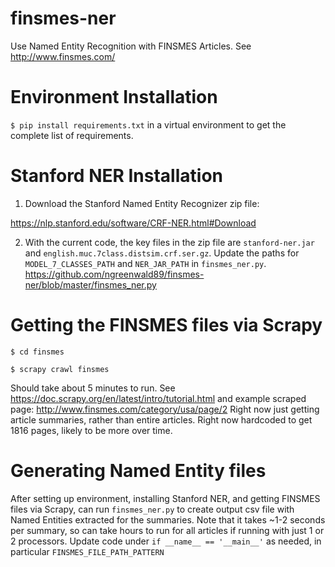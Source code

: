 # finsmes-ner
Use Named Entity Recognition with FINSMES Articles. See http://www.finsmes.com/

# Environment Installation
`$ pip install requirements.txt` in a virtual environment to get the complete list of requirements. 

# Stanford NER Installation
1. Download the Stanford Named Entity Recognizer zip file: 

https://nlp.stanford.edu/software/CRF-NER.html#Download

2. With the current code, the key files in the zip file are `stanford-ner.jar` and `english.muc.7class.distsim.crf.ser.gz`. Update the paths for `MODEL_7_CLASSES_PATH` and `NER_JAR_PATH` in `finsmes_ner.py`.
https://github.com/ngreenwald89/finsmes-ner/blob/master/finsmes_ner.py

# Getting the FINSMES files via Scrapy
`$ cd finsmes`

`$ scrapy crawl finsmes`

Should take about 5 minutes to run. 
See https://doc.scrapy.org/en/latest/intro/tutorial.html and example scraped page: http://www.finsmes.com/category/usa/page/2
Right now just getting article summaries, rather than entire articles. Right now hardcoded to get 1816 pages, likely to be more over time.

# Generating Named Entity files
After setting up environment, installing Stanford NER, and getting FINSMES files via Scrapy, can run `finsmes_ner.py` to create output csv file with Named Entities extracted for the summaries. Note that it takes ~1-2 seconds per summary, so can take hours to run for all articles if running with just 1 or 2 processors. Update code under `if __name__ == '__main__'` as needed, in particular `FINSMES_FILE_PATH_PATTERN`



